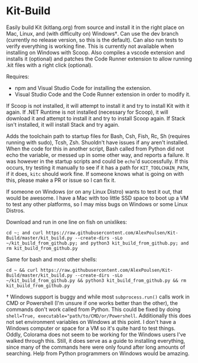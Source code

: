 # Kit-Build
Easily build Kit (kitlang.org) from source and install it in the right place on Mac, Linux, and (with difficulty on) Windows†.
Can use the dev branch (currently no release version, so this is the default).
Can also run tests to verify everything is working fine. This is currently not available when installing on Windows with Scoop.
Also compiles a vscode extension and installs it (optional) and patches the Code Runner extension to allow running .kit files with a right click (optional).

Requires:
- npm and Visual Studio Code for installing the extension.
- Visual Studio Code and the Code Runner extension in order to modify it.

If Scoop is not installed, it will attempt to install it and try to install Kit with it again.
If .NET Runtime is not installed (necessary for Scoop), it will download it and attempt to install it and try to install Scoop again.
If Stack isn't installed, it will install Stack and try again.

Adds the toolchain path to startup files for Bash, Csh, Fish, Rc, Sh (requires running with sudo), Tcsh, Zsh. Shuoldn't have issues if any aren't installed. When the code for this in another script, Bash called from Python did not echo the variable, or messed up in some other way, and reports a failure. It was however in the startup scripts and could be `echo`'d successfully. If this occurs, try testing it manually to see if it has a path for `KIT_TOOLCHAIN_PATH`, if it does, `kitc` should work fine. If someone knows what is going on with this, please make a PR or issue so I can fix it.

If someone on Windows (or on any Linux Distro) wants to test it out, that would be awesome. I have a Mac with too little SSD space to boot up a VM to test any other platforms, so I may miss bugs on Windows or some Linux Distros.

Download and run in one line on fish on unixlikes:

`cd ~; and curl https://raw.githubusercontent.com/AlexPoulsen/Kit-Build/master/kit_build.py --create-dirs -sLo ~/kit_build_from_github.py; and python3 kit_build_from_github.py; and rm kit_build_from_github.py`

Same for bash and most other shells:

`cd ~ && curl https://raw.githubusercontent.com/AlexPoulsen/Kit-Build/master/kit_build.py --create-dirs -sLo ~/kit_build_from_github.py && python3 kit_build_from_github.py && rm kit_build_from_github.py`

† Windows support is buggy and while most `subprocess.run()` calls work in CMD or Powershell (I'm unsure if one works better than the other), the commands don't work called from Python. This could be fixed by doing `shell=True, executable="path/to/CMD/or/Powershell`. Additionally this does not set environment variables on Windows at this point. I don't have a Windows computer or space for a VM so it's quite hard to test things. Oddly, Colorama does not seem to be working for the Windows users I've walked through this. Still, it does serve as a guide to installing everything, since many of the commands here were only found after long amounts of searching. Help from Python programmers on Windows would be amazing.

